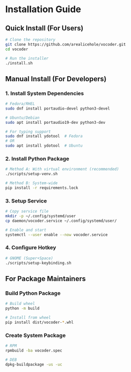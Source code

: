 # Installation Guide

## Quick Install (For Users)

```bash
# Clone the repository
git clone https://github.com/arealicehole/vocoder.git
cd vocoder

# Run the installer
./install.sh
```

## Manual Install (For Developers)

### 1. Install System Dependencies
```bash
# Fedora/RHEL
sudo dnf install portaudio-devel python3-devel

# Ubuntu/Debian  
sudo apt install portaudio19-dev python3-dev

# For typing support
sudo dnf install ydotool  # Fedora
# OR
sudo apt install ydotool  # Ubuntu
```

### 2. Install Python Package
```bash
# Method A: With virtual environment (recommended)
./scripts/setup-venv.sh

# Method B: System-wide
pip install -r requirements.lock
```

### 3. Setup Service
```bash
# Copy service file
mkdir -p ~/.config/systemd/user
cp daemon/vocoder.service ~/.config/systemd/user/

# Enable and start
systemctl --user enable --now vocoder.service
```

### 4. Configure Hotkey
```bash
# GNOME (Super+Space)
./scripts/setup-keybinding.sh
```

## For Package Maintainers

### Build Python Package
```bash
# Build wheel
python -m build

# Install from wheel
pip install dist/vocoder-*.whl
```

### Create System Package
```bash
# RPM
rpmbuild -ba vocoder.spec

# DEB
dpkg-buildpackage -us -uc
```